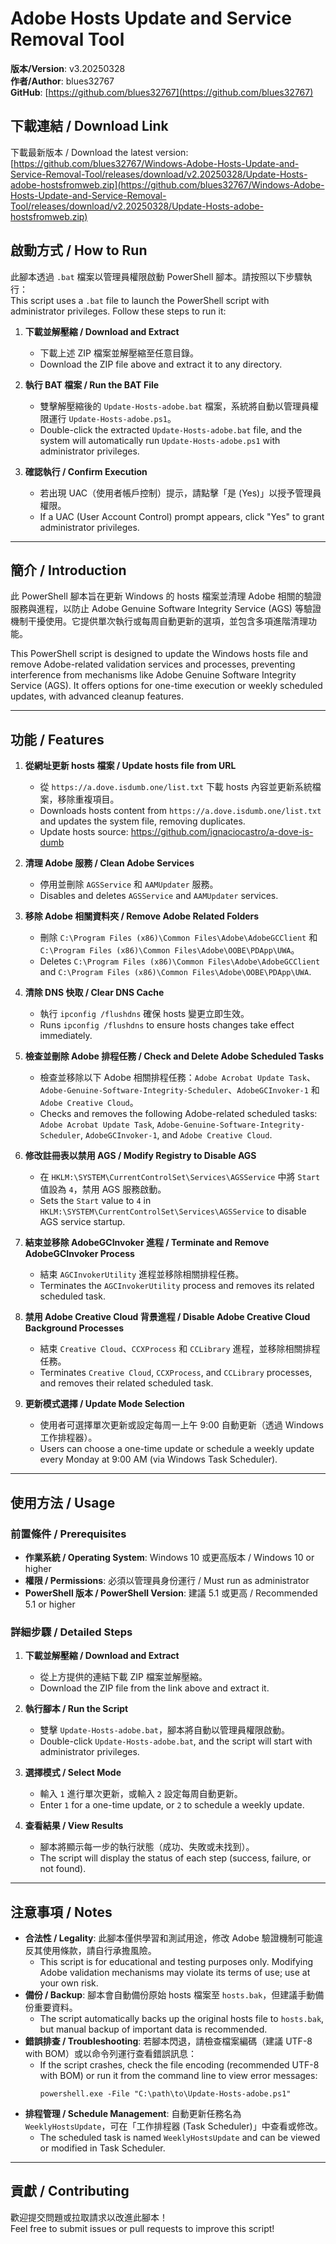 
# Adobe Hosts Update and Service Removal Tool

**版本/Version**: v3.20250328  
**作者/Author**: blues32767  
**GitHub**: [https://github.com/blues32767](https://github.com/blues32767)

## 下載連結 / Download Link

下載最新版本 / Download the latest version:  
[https://github.com/blues32767/Windows-Adobe-Hosts-Update-and-Service-Removal-Tool/releases/download/v2.20250328/Update-Hosts-adobe-hostsfromweb.zip](https://github.com/blues32767/Windows-Adobe-Hosts-Update-and-Service-Removal-Tool/releases/download/v2.20250328/Update-Hosts-adobe-hostsfromweb.zip)

## 啟動方式 / How to Run

此腳本透過 `.bat` 檔案以管理員權限啟動 PowerShell 腳本。請按照以下步驟執行：  
This script uses a `.bat` file to launch the PowerShell script with administrator privileges. Follow these steps to run it:

1. **下載並解壓縮 / Download and Extract**  
   - 下載上述 ZIP 檔案並解壓縮至任意目錄。  
   - Download the ZIP file above and extract it to any directory.

2. **執行 BAT 檔案 / Run the BAT File**  
   - 雙擊解壓縮後的 `Update-Hosts-adobe.bat` 檔案，系統將自動以管理員權限運行 `Update-Hosts-adobe.ps1`。  
   - Double-click the extracted `Update-Hosts-adobe.bat` file, and the system will automatically run `Update-Hosts-adobe.ps1` with administrator privileges.

3. **確認執行 / Confirm Execution**  
   - 若出現 UAC（使用者帳戶控制）提示，請點擊「是 (Yes)」以授予管理員權限。  
   - If a UAC (User Account Control) prompt appears, click "Yes" to grant administrator privileges.

---

## 簡介 / Introduction

此 PowerShell 腳本旨在更新 Windows 的 hosts 檔案並清理 Adobe 相關的驗證服務與進程，以防止 Adobe Genuine Software Integrity Service (AGS) 等驗證機制干擾使用。它提供單次執行或每周自動更新的選項，並包含多項進階清理功能。

This PowerShell script is designed to update the Windows hosts file and remove Adobe-related validation services and processes, preventing interference from mechanisms like Adobe Genuine Software Integrity Service (AGS). It offers options for one-time execution or weekly scheduled updates, with advanced cleanup features.

---

## 功能 / Features

1. **從網址更新 hosts 檔案 / Update hosts file from URL**
   - 從 `https://a.dove.isdumb.one/list.txt` 下載 hosts 內容並更新系統檔案，移除重複項目。  
   - Downloads hosts content from `https://a.dove.isdumb.one/list.txt` and updates the system file, removing duplicates.
   - Update hosts source: https://github.com/ignaciocastro/a-dove-is-dumb

2. **清理 Adobe 服務 / Clean Adobe Services**
   - 停用並刪除 `AGSService` 和 `AAMUpdater` 服務。  
   - Disables and deletes `AGSService` and `AAMUpdater` services.

3. **移除 Adobe 相關資料夾 / Remove Adobe Related Folders**
   - 刪除 `C:\Program Files (x86)\Common Files\Adobe\AdobeGCClient` 和 `C:\Program Files (x86)\Common Files\Adobe\OOBE\PDApp\UWA`。  
   - Deletes `C:\Program Files (x86)\Common Files\Adobe\AdobeGCClient` and `C:\Program Files (x86)\Common Files\Adobe\OOBE\PDApp\UWA`.

4. **清除 DNS 快取 / Clear DNS Cache**
   - 執行 `ipconfig /flushdns` 確保 hosts 變更立即生效。  
   - Runs `ipconfig /flushdns` to ensure hosts changes take effect immediately.

5. **檢查並刪除 Adobe 排程任務 / Check and Delete Adobe Scheduled Tasks**
   - 檢查並移除以下 Adobe 相關排程任務：`Adobe Acrobat Update Task`、`Adobe-Genuine-Software-Integrity-Scheduler`、`AdobeGCInvoker-1` 和 `Adobe Creative Cloud`。  
   - Checks and removes the following Adobe-related scheduled tasks: `Adobe Acrobat Update Task`, `Adobe-Genuine-Software-Integrity-Scheduler`, `AdobeGCInvoker-1`, and `Adobe Creative Cloud`.

6. **修改註冊表以禁用 AGS / Modify Registry to Disable AGS**
   - 在 `HKLM:\SYSTEM\CurrentControlSet\Services\AGSService` 中將 `Start` 值設為 `4`，禁用 AGS 服務啟動。  
   - Sets the `Start` value to `4` in `HKLM:\SYSTEM\CurrentControlSet\Services\AGSService` to disable AGS service startup.

7. **結束並移除 AdobeGCInvoker 進程 / Terminate and Remove AdobeGCInvoker Process**
   - 結束 `AGCInvokerUtility` 進程並移除相關排程任務。  
   - Terminates the `AGCInvokerUtility` process and removes its related scheduled task.

8. **禁用 Adobe Creative Cloud 背景進程 / Disable Adobe Creative Cloud Background Processes**
   - 結束 `Creative Cloud`、`CCXProcess` 和 `CCLibrary` 進程，並移除相關排程任務。  
   - Terminates `Creative Cloud`, `CCXProcess`, and `CCLibrary` processes, and removes their related scheduled task.

9. **更新模式選擇 / Update Mode Selection**
   - 使用者可選擇單次更新或設定每周一上午 9:00 自動更新（透過 Windows 工作排程器）。  
   - Users can choose a one-time update or schedule a weekly update every Monday at 9:00 AM (via Windows Task Scheduler).

---

## 使用方法 / Usage

### 前置條件 / Prerequisites
- **作業系統 / Operating System**: Windows 10 或更高版本 / Windows 10 or higher  
- **權限 / Permissions**: 必須以管理員身份運行 / Must run as administrator  
- **PowerShell 版本 / PowerShell Version**: 建議 5.1 或更高 / Recommended 5.1 or higher  

### 詳細步驟 / Detailed Steps
1. **下載並解壓縮 / Download and Extract**  
   - 從上方提供的連結下載 ZIP 檔案並解壓縮。  
   - Download the ZIP file from the link above and extract it.

2. **執行腳本 / Run the Script**  
   - 雙擊 `Update-Hosts-adobe.bat`，腳本將自動以管理員權限啟動。  
   - Double-click `Update-Hosts-adobe.bat`, and the script will start with administrator privileges.

3. **選擇模式 / Select Mode**  
   - 輸入 `1` 進行單次更新，或輸入 `2` 設定每周自動更新。  
   - Enter `1` for a one-time update, or `2` to schedule a weekly update.

4. **查看結果 / View Results**  
   - 腳本將顯示每一步的執行狀態（成功、失敗或未找到）。  
   - The script will display the status of each step (success, failure, or not found).

---

## 注意事項 / Notes

- **合法性 / Legality**: 此腳本僅供學習和測試用途，修改 Adobe 驗證機制可能違反其使用條款，請自行承擔風險。  
  - This script is for educational and testing purposes only. Modifying Adobe validation mechanisms may violate its terms of use; use at your own risk.  
- **備份 / Backup**: 腳本會自動備份原始 hosts 檔案至 `hosts.bak`，但建議手動備份重要資料。  
  - The script automatically backs up the original hosts file to `hosts.bak`, but manual backup of important data is recommended.  
- **錯誤排查 / Troubleshooting**: 若腳本閃退，請檢查檔案編碼（建議 UTF-8 with BOM）或以命令列運行查看錯誤訊息：  
  - If the script crashes, check the file encoding (recommended UTF-8 with BOM) or run it from the command line to view error messages:  
    ```
    powershell.exe -File "C:\path\to\Update-Hosts-adobe.ps1"
    ```  
- **排程管理 / Schedule Management**: 自動更新任務名為 `WeeklyHostsUpdate`，可在「工作排程器 (Task Scheduler)」中查看或修改。  
  - The scheduled task is named `WeeklyHostsUpdate` and can be viewed or modified in Task Scheduler.

---

## 貢獻 / Contributing

歡迎提交問題或拉取請求以改進此腳本！  
Feel free to submit issues or pull requests to improve this script!
